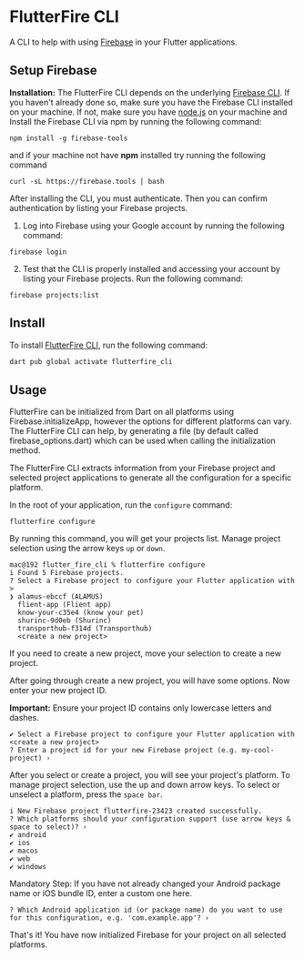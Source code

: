 # FlutterFire CLI

A CLI to help with using [Firebase](https://firebase.google.com/docs/flutter) in your Flutter applications.

## Setup Firebase


**Installation:** The FlutterFire CLI depends on the underlying [Firebase CLI](https://firebase.google.com/docs/cli). If you haven't already done so, make sure you have the Firebase CLI installed on your machine. If not, make sure you have [node.js](https://nodejs.org/en) on your machine and Install the Firebase CLI via npm by running the following command:

```
npm install -g firebase-tools
```

and if your machine not have **npm** installed try running the following command

```
curl -sL https://firebase.tools | bash
```

After installing the CLI, you must authenticate. Then you can confirm authentication by listing your Firebase projects.

1. Log into Firebase using your Google account by running the following command:

```
firebase login
```

2. Test that the CLI is properly installed and accessing your account by listing your Firebase projects. Run the following command:

```
firebase projects:list
```

## Install

To install [FlutterFire CLI](https://firebase.flutter.dev/docs/overview), run the following command:

```bash
dart pub global activate flutterfire_cli
```

## Usage

FlutterFire can be initialized from Dart on all platforms using Firebase.initializeApp, however the options for different platforms can vary. The FlutterFire CLI can help, by generating a file (by default called firebase_options.dart) which can be used when calling the initialization method.

The FlutterFire CLI extracts information from your Firebase project and selected project applications to generate all the configuration for a specific platform.

In the root of your application, run the `configure` command:

```
flutterfire configure
```

By running this command, you will get your projects list. Manage project selection using the arrow keys `up` or `down`.

```
mac@192 flutter_fire_cli % flutterfire configure
i Found 5 Firebase projects.
? Select a Firebase project to configure your Flutter application with >
❯ alamus-ebccf (ALAMUS)        
  flient-app (Flient app)
  know-your-c35e4 (know your pet)
  shurinc-9d0eb (Shurinc)
  transporthub-f314d (Transporthub)      
  <create a new project>
```

If you need to create a new project, move your selection to create a new project.

After going through create a new project, you will have some options. Now enter your new project ID.

**Important:** Ensure your project ID contains only lowercase letters and dashes.


```
✔ Select a Firebase project to configure your Flutter application with <create a new project>
? Enter a project id for your new Firebase project (e.g. my-cool-project) › 
```

After you select or create a project, you will see your project's platform. To manage project selection, use the up and down arrow keys. To select or unselect a platform, press the `space bar`.

```
i New Firebase project flutterfire-23423 created successfully.
? Which platforms should your configuration support (use arrow keys & space to select)? ›     
✔ android
✔ ios
✔ macos
✔ web
✔ windows   
```

Mandatory Step: If you have not already changed your Android package name or iOS bundle ID, enter a custom one here.

```
? Which Android application id (or package name) do you want to use for this configuration, e.g. 'com.example.app'? ›
```

That's it! You have now initialized Firebase for your project on all selected platforms.
